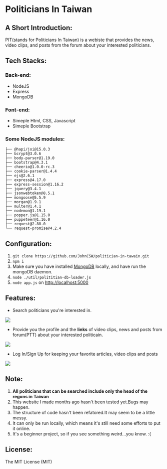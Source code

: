 # Politicians In Taiwan 
## A Short Introduction:
PIT(stands for Politicians In Taiwan) is a webiste that provides the news, video clips, 
and posts from the forum about your interested politicians.
## Tech Stacks:
### Back-end:
* NodeJS
* Express
* MongoDB
### Font-end:
* Simeple Html, CSS, Javascript
* Simeple Bootstrap
### Some NodeJS modules:
```
├── @hapi/joi@15.0.3
├── bcrypt@3.0.6
├── body-parser@1.19.0
├── bootstrap@4.3.1
├── cheerio@1.0.0-rc.3
├── cookie-parser@1.4.4
├── ejs@2.6.1
├── express@4.17.0
├── express-session@1.16.2
├── jquery@3.4.1
├── jsonwebtoken@8.5.1
├── mongoose@5.5.9
├── morgan@1.9.1
├── multer@1.4.1
├── nodemon@1.19.1
├── popper.js@1.15.0
├── puppeteer@1.16.0
├── request@2.88.0
└── request-promise@4.2.4
```
## Configuration:
1. `git clone https://github.com/JohnCSW/politician-in-tawain.git`
2. `npm i`
3.  Make sure you have installed [MongoDB](https://www.mongodb.com/) locally, and have run the mongoDB daemon.
4. `node ./util/polititian-db-loader.js`
5. `node app.js` on <http://localhost:5000>
## Features:
* Search politicians you're interested in.
<img src='./readme-src/PIT_Search.gif'>

* Provide you the profile and the **links** of video clips, news and posts from forum(PTT) about your interested politicain.
<img src='./readme-src/PIT_Profile.gif'>

* Log In/Sign Up for keeping your favorite articles, video clips and posts
<img src='./readme-src/PIT_User.gif'>

## Note:
1. **All politicians that can be searched include only the head of the regons in Taiwan**
2. This website I made months ago hasn't been tested yet.Bugs may happen.
3. The structure of code hasn't been refatored.It may seem to be a little messy.
4. It can only be run locally, which means it's still need some efforts to put it online.
5. It's a beginner project, so if you see something weird...you know. :(
## License:

The MIT License (MIT)
